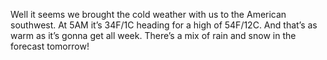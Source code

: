 Well it seems we brought the cold weather with us to the American southwest. At 5AM it’s 34F/1C heading for a high of 54F/12C. And that’s as warm as it’s gonna get all week. There’s a mix of rain and snow in the forecast tomorrow!